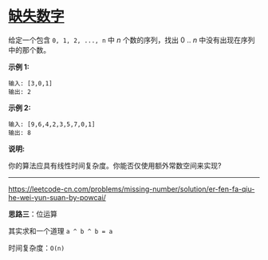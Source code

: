 # [缺失数字](https://leetcode-cn.com/problems/missing-number/)

 给定一个包含 `0, 1, 2, ..., n` 中 *n* 个数的序列，找出 0 .. *n* 中没有出现在序列中的那个数。 

 **示例 1:** 

```
输入: [3,0,1]
输出: 2
```

 **示例 2:** 

```
输入: [9,6,4,2,3,5,7,0,1]
输出: 8
```

 **说明:**

你的算法应具有线性时间复杂度。你能否仅使用额外常数空间来实现? 

---

 https://leetcode-cn.com/problems/missing-number/solution/er-fen-fa-qiu-he-wei-yun-suan-by-powcai/ 

**思路三**：位运算

其实求和一个道理 `a ^ b ^ b = a`

时间复杂度：`O(n)`